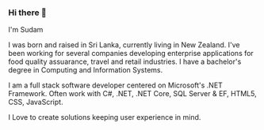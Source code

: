 ### Hi there 👋

I'm Sudam

I was born and raised in Sri Lanka, currently living in New Zealand. I've been working for several companies developing enterprise applications for food quality assuarance, travel and retail industries. I have a bachelor's degree in Computing and Information Systems.

I am a full stack software developer centered on Microsoft's .NET Framework. Often work with C#, .NET, .NET Core, SQL Server & EF, HTML5, CSS, JavaScript.

I Love to create solutions keeping user experience in mind.
